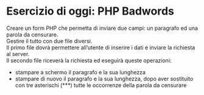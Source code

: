 Esercizio di oggi: PHP Badwords
===
Creare un form PHP che permetta di inviare due campi: un paragrafo ed una parola da censurare.  
Gestire il tutto con due file diversi.  
Il primo file dovrà permettere all’utente di inserire i dati e inviare la richiesta al server.  
Il secondo file riceverà la richiesta ed eseguirà queste operazioni:
- stampare a schermo il paragrafo e la sua lunghezza
- stampare di nuovo il paragrafo e la sua lunghezza, dopo aver sostituito con tre asterischi (***) tutte le occorrenze della parola da censurare